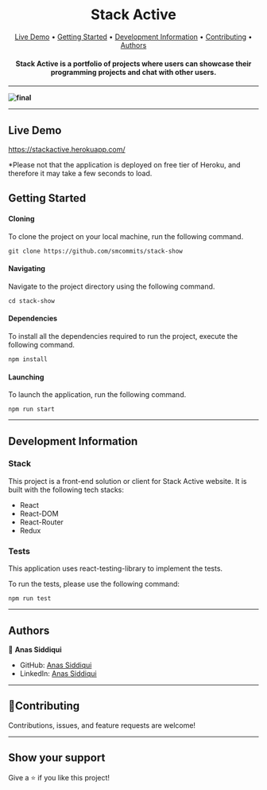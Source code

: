 
<h1 align="center">Stack Active</h1>
      
<p align="center">
  <a href="https://stackactive.herokuapp.com/" targer="_blank">Live Demo</a> •
  <a href="#getting-started">Getting Started</a> •
  <a href="#development-information">Development Information</a> •
  <a href="#contributing">Contributing</a> •
  <a href="#authors">Authors</a> 
</p>

<h4 align="center">Stack Active is a portfolio of projects where users can showcase their programming projects and chat with other users.<h4>
<hr>

![final](https://user-images.githubusercontent.com/59168430/131041736-5061eb5a-39c5-4ada-b07f-228153a8123c.png)


<hr>

## Live Demo
https://stackactive.herokuapp.com/

*Please not that the application is deployed on free tier of Heroku, and therefore it may take a few seconds to load. 

## Getting Started

#### Cloning

To clone the project on your local machine, run the following command. 

```
git clone https://github.com/smcommits/stack-show
```

#### Navigating

Navigate to the project directory using the following command.

```
cd stack-show
```

#### Dependencies 

To install all the dependencies required to run the project, execute the following command. 

```
npm install
```
#### Launching

To launch the application, run the following command. 

```
npm run start
```

<hr>

## Development Information

### Stack

This project is a front-end solution or client for Stack Active website. It is built with the following tech stacks:

- React
- React-DOM
- React-Router
- Redux 

### Tests

This application uses react-testing-library to implement the tests. 

To run the tests, please use the following command:
```
npm run test
```

<hr>

## Authors

👤 **Anas Siddiqui**

- GitHub: [Anas Siddiqui](https://github.com/smcommits)
- LinkedIn: [Anas Siddiqui](www.linkedin.com/in/sm-anas)

<hr>

## 🤝Contributing

Contributions, issues, and feature requests are welcome!

<hr>

## Show your support

Give a ⭐️ if you like this project!
   
